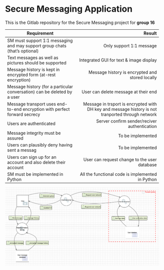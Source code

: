 # Secure Messaging Application

This is the Gitlab repository for the Secure Messaging project for **group 16**

| Requirement	| Result 		| 
| -------------	|-------------:| 
|SM must support 1:1 messaging and may support group chats (that’s optional)| Only support 1:1 message|
|Text messages as well as pictures should be supported|Integrated GUI for text & image display|
|Message history is kept in encrypted form (at-rest encryption)| Message history is encrypted and stored locally|
|Message history (for a particular conversation) can be deleted by a user| User can delete message at their end|
|Message transport uses end-to-end encryption with perfect forward secrecy|Message in trsport is encrypted with DH key and message history is not tranported through network|
|Users are authenticated | Server confirm sender/reciver authentication|
|Message integrity must be assured| To be implemented|
|Users can plausibly deny having sent a messag|To be implemented|
|Users can sign up for an account and also delete their account|User can request change to the user database|
|SM must be implemented in Python| All the functional code is implemented in Python|

<img src="DFD_visual.png"/>
